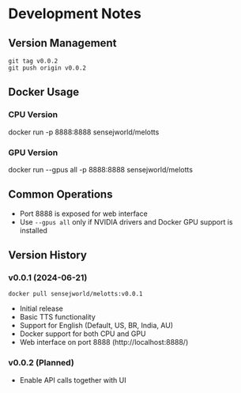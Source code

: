 # Development Notes

## Version Management
`git tag v0.0.2`  
`git push origin v0.0.2`

## Docker Usage
### CPU Version
docker run -p 8888:8888 sensejworld/melotts

### GPU Version
docker run --gpus all -p 8888:8888 sensejworld/melotts

## Common Operations
- Port 8888 is exposed for web interface
- Use `--gpus all` only if NVIDIA drivers and Docker GPU support is installed

## Version History
### v0.0.1 (2024-06-21)
`docker pull sensejworld/melotts:v0.0.1`
- Initial release
- Basic TTS functionality
- Support for English (Default, US, BR, India, AU)
- Docker support for both CPU and GPU
- Web interface on port 8888 (http://localhost:8888/)


### v0.0.2 (Planned)
- Enable API calls together with UI

